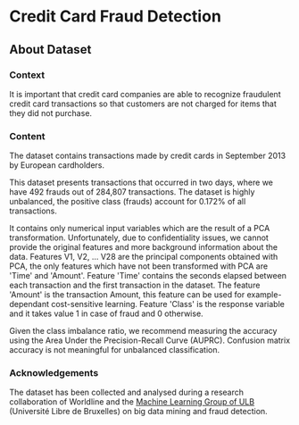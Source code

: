 # Credit Card Fraud Detection

## About Dataset

### Context
It is important that credit card companies are able to recognize fraudulent credit card transactions so that customers are not charged for items that they did not purchase.

### Content
<p>The dataset contains transactions made by credit cards in September 2013 by European cardholders.</p>
<p>This dataset presents transactions that occurred in two days, where we have 492 frauds out of 284,807 transactions. The dataset is highly unbalanced, the positive class (frauds) account for 0.172% of all transactions.</p>
<p>It contains only numerical input variables which are the result of a PCA transformation. Unfortunately, due to confidentiality issues, we cannot provide the original features and more background information about the data. Features V1, V2, … V28 are the principal components obtained with PCA, the only features which have not been transformed with PCA are 'Time' and 'Amount'. Feature 'Time' contains the seconds elapsed between each transaction and the first transaction in the dataset. The feature 'Amount' is the transaction Amount, this feature can be used for example-dependant cost-sensitive learning. Feature 'Class' is the response variable and it takes value 1 in case of fraud and 0 otherwise.</p>
<p>Given the class imbalance ratio, we recommend measuring the accuracy using the Area Under the Precision-Recall Curve (AUPRC). Confusion matrix accuracy is not meaningful for unbalanced classification.</p>

### Acknowledgements
The dataset has been collected and analysed during a research collaboration of Worldline and the [Machine Learning Group of ULB](http://mlg.ulb.ac.be) (Université Libre de Bruxelles) on big data mining and fraud detection.
